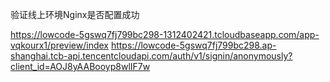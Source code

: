 验证线上环境Nginx是否配置成功


https://lowcode-5gswq7fj799bc298-1312402421.tcloudbaseapp.com/app-vqkourx1/preview/index
https://lowcode-5gswq7fj799bc298.ap-shanghai.tcb-api.tencentcloudapi.com/auth/v1/signin/anonymously?client_id=AOJ8yAABooyp8wlIF7w